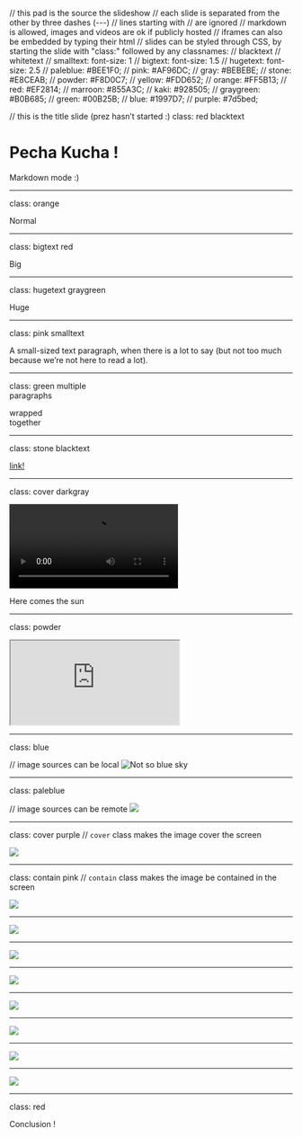 // this pad is the source the slideshow
// each slide is separated from the other by three dashes (---)
// lines starting with // are ignored
// markdown is allowed, images and videos are ok if publicly hosted
// iframes can also be embedded by typing their html 
// slides can be styled through CSS, by starting the slide with "class:" followed by any classnames:
//   blacktext
//   whitetext
//   smalltext: font-size: 1
//   bigtext: font-size: 1.5
//   hugetext: font-size: 2.5
//   paleblue: #BEE1F0;
//   pink: #AF96DC;
//   gray: #BEBEBE;
//   stone: #E8CEAB;
//   powder: #F8D0C7;
//   yellow: #FDD652;
//   orange: #FF5B13;
//   red: #EF2814;
//   marroon: #855A3C;
//   kaki: #928505;
//   graygreen: #B0B685;
//   green: #00B25B;
//   blue: #1997D7;
//   purple: #7d5bed;

// this is the title slide (prez hasn’t started :)
class: red blacktext

# Pecha Kucha !
Markdown mode :)

---

class: orange

Normal

---
class: bigtext red 

Big

---
class: hugetext graygreen

Huge

---

class: pink smalltext

A small-sized text paragraph, when there is a lot to say (but not too much because we’re not here to read a lot).

---

class: green
multiple  
paragraphs

wrapped  
together

---

class: stone blacktext

[link!](#)

---

class: cover darkgray

<video src="media/sun.webm" loop></video>

Here comes the sun

---

class: powder

<iframe src="https://www.youtube.com/embed/deuhXlqHB9I"></iframe>

---
class: blue

// image sources can be local
![Not so blue sky](media/sky.png)

---
class: paleblue

// image sources can be remote
![](http://ateliers.esad-pyrenees.fr/_inc/img/750/1.jpg)

---

class: cover purple
// `cover` class makes the image cover the screen 

![](http://ateliers.esad-pyrenees.fr/_inc/img/750/2.jpg)

---
class: contain pink
// `contain` class makes the image be contained in the screen 

![](http://ateliers.esad-pyrenees.fr/_inc/img/750/3.jpg)

---
		
![](http://ateliers.esad-pyrenees.fr/_inc/img/750/4.jpg)

---
		
![](http://ateliers.esad-pyrenees.fr/_inc/img/750/5.jpg)

---
		
![](http://ateliers.esad-pyrenees.fr/_inc/img/750/6.jpg)

---
		
![](http://ateliers.esad-pyrenees.fr/_inc/img/750/7.jpg)

---
		
![](http://ateliers.esad-pyrenees.fr/_inc/img/750/8.jpg)

---
		
![](http://ateliers.esad-pyrenees.fr/_inc/img/750/9.jpg)

---
		
![](http://ateliers.esad-pyrenees.fr/_inc/img/750/10.jpg)

---

class: red

Conclusion !
